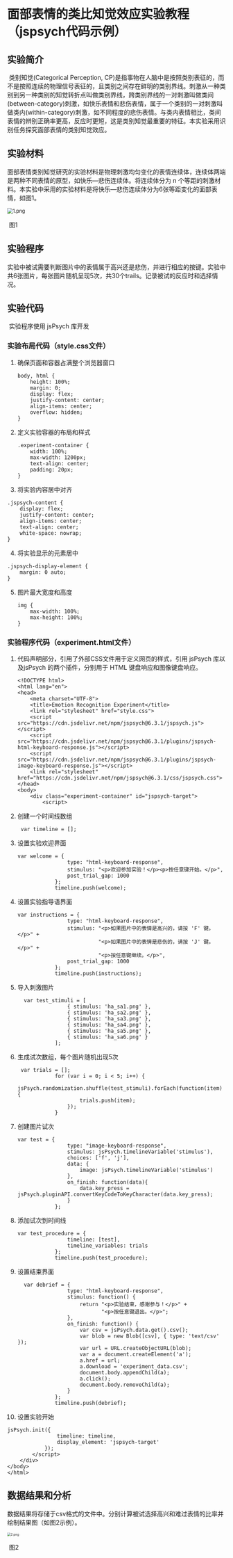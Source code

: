 # 面部表情的类比知觉效应实验教程（jspsych代码示例）

## 实验简介

​      类别知觉(Categorical Perception, CP)是指事物在人脑中是按照类别表征的，而不是按照连续的物理信号表征的，且类别之间存在鲜明的类别界线。刺激从一种类别到另一种类别的知觉转折点叫做类别界线，跨类别界线的一对刺激叫做类间(between-category)刺激，如快乐表情和悲伤表情，属于一个类别的一对刺激叫做类内(within-category)刺激，如不同程度的悲伤表情。与类内表情相比，类间表情的辨别正确率更高，反应时更短，这是类别知觉最重要的特征。本实验采用识别任务探究面部表情的类别知觉效应。

## 实验材料

​      面部表情类别知觉研究的实验材料是物理刺激均匀变化的表情连续体，连续体两端是两种不同表情的原型，如快乐—悲伤连续体。将连续体分为 n 个等距的刺激材料。本实验中采用的实验材料是将快乐—悲伤连续体分为6张等距变化的面部表情，如图1。

<img src="https://s2.loli.net/2024/07/06/xvZtEqVRJTw5eBi.png" alt="1.png" style="zoom:80%;" />

​                                                                                                                图1

## 实验程序

​    实验中被试需要判断图片中的表情属于高兴还是悲伤，并进行相应的按键。实验中共6张图片，每张图片随机呈现5次，共30个trails。记录被试的反应时和选择情况。

## 实验代码

​    实验程序使用 jsPsych 库开发

### 实验布局代码（style.css文件）

1. 确保页面和容器占满整个浏览器窗口

   ```
   body, html {
       height: 100%;
       margin: 0;
       display: flex;
       justify-content: center;
       align-items: center;
       overflow: hidden;
   }
   ```

2. 定义实验容器的布局和样式

   ```
   .experiment-container {
       width: 100%;
       max-width: 1200px;
       text-align: center;
       padding: 20px; 
   }
   ```

3.  将实验内容居中对齐

   ```
   .jspsych-content {
       display: flex;
       justify-content: center;
       align-items: center; 
       text-align: center; 
       white-space: nowrap; 
   }
   ```

4.  将实验显示的元素居中

   ```
   .jspsych-display-element {
       margin: 0 auto;
   }
   ```

5. 图片最大宽度和高度

   ```
   img {
       max-width: 100%;
       max-height: 100%;
   }
   ```

### 实验程序代码（experiment.html文件）

1. 代码声明部分，引用了外部CSS文件用于定义网页的样式，引用 jsPsych 库以及jsPsych 的两个插件，分别用于 HTML 键盘响应和图像键盘响应。

   ```
   <!DOCTYPE html>
   <html lang="en">
   <head>
       <meta charset="UTF-8">
       <title>Emotion Recognition Experiment</title>
       <link rel="stylesheet" href="style.css"> 
       <script src="https://cdn.jsdelivr.net/npm/jspsych@6.3.1/jspsych.js"></script>
       <script src="https://cdn.jsdelivr.net/npm/jspsych@6.3.1/plugins/jspsych-html-keyboard-response.js"></script>
       <script src="https://cdn.jsdelivr.net/npm/jspsych@6.3.1/plugins/jspsych-image-keyboard-response.js"></script>
       <link rel="stylesheet" href="https://cdn.jsdelivr.net/npm/jspsych@6.3.1/css/jspsych.css">
   </head>
   <body>
       <div class="experiment-container" id="jspsych-target">
           <script>
   ```

2. 创建一个时间线数组

   ```
    var timeline = [];
   ```

3. 设置实验欢迎界面

   ```
   var welcome = {
                   type: "html-keyboard-response",
                   stimulus: "<p>欢迎参加实验！</p><p>按任意键开始。</p>",
                   post_trial_gap: 1000 
               };
               timeline.push(welcome);
   ```

4. 设置实验指导语界面

   ```
   var instructions = {
                   type: "html-keyboard-response",
                   stimulus: "<p>如果图片中的表情是高兴的，请按 'F' 键。</p>" +
                             "<p>如果图片中的表情是悲伤的，请按 'J' 键。</p>" +
                             "<p>按任意键继续。</p>",
                   post_trial_gap: 1000 
               };
               timeline.push(instructions);
   ```

5. 导入刺激图片

   ```
     var test_stimuli = [
                   { stimulus: 'ha_sa1.png' },
                   { stimulus: 'ha_sa2.png' },
                   { stimulus: 'ha_sa3.png' },
                   { stimulus: 'ha_sa4.png' },
                   { stimulus: 'ha_sa5.png' },
                   { stimulus: 'ha_sa6.png' }
               ];
   ```

6. 生成试次数组，每个图片随机出现5次

   ```
    var trials = [];
               for (var i = 0; i < 5; i++) {
                   jsPsych.randomization.shuffle(test_stimuli).forEach(function(item) {
                       trials.push(item);
                   });
               }
   ```

7. 创建图片试次

   ```
   var test = {
                   type: "image-keyboard-response",
                   stimulus: jsPsych.timelineVariable('stimulus'),
                   choices: ['f', 'j'],
                   data: {
                       image: jsPsych.timelineVariable('stimulus')
                   },
                   on_finish: function(data){
                       data.key_press = jsPsych.pluginAPI.convertKeyCodeToKeyCharacter(data.key_press);
                   }
               };
   ```

8. 添加试次到时间线

   ```
   var test_procedure = {
                   timeline: [test],
                   timeline_variables: trials
               };
               timeline.push(test_procedure);
   ```

9. 设置结束界面

   ```
     var debrief = {
                   type: "html-keyboard-response",
                   stimulus: function() {
                       return "<p>实验结束，感谢参与！</p>" +
                              "<p>按任意键退出。</p>";
                   },
                   on_finish: function() {
                       var csv = jsPsych.data.get().csv();
                       var blob = new Blob([csv], { type: 'text/csv' });
                       var url = URL.createObjectURL(blob);
                       var a = document.createElement('a');
                       a.href = url;
                       a.download = 'experiment_data.csv';
                       document.body.appendChild(a);
                       a.click();
                       document.body.removeChild(a);
                   }
               };
               timeline.push(debrief);
   ```

10. 设置实验开始

```
jsPsych.init({
                timeline: timeline,
                display_element: 'jspsych-target'
            });
        </script>
    </div>
</body>
</html>
```

## 数据结果和分析

​    数据结果将存储于csv格式的文件中。分别计算被试选择高兴和难过表情的比率并绘制结果图（如图2示例）。

<img src="https://s2.loli.net/2024/07/06/EJb2BaNIzZGTYjP.png" alt="2.png" style="zoom: 50%;" />

​                                                                                                                        图2

